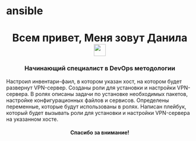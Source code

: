 # ansible
<h1 align="center"> Всем привет, Меня зовут Данила
<img src="https://github.com/blackcater/blackcater/raw/main/images/Hi.gif" height="32"/></h1>
<h3 align="center"> Начинающий специалист в DevOps методологии</h3>
Настроил инвентари-фаил, в котором указан хост, на котором будет развернут VPN-сервер. Созданы роли для установки и настройки VPN-сервера. В ролях описаны задачи по установке необходимых пакетов, настройке конфигурационных файлов и сервисов. Определены переменные, которые будут использованы в ролях. Написан плейбук, который будет вызывать роли для установки и настройки VPN-сервера на указанном хосте.
<h4 align="center">Спасибо за внимание! </h4>

